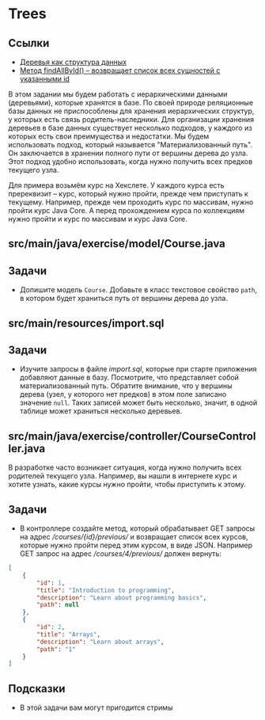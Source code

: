 # Trees

## Ссылки

* [Деревья как структура данных](https://ru.wikipedia.org/wiki/Дерево_(структура_данных))
* [Метод findAllById() – возвращает список всех сущностей с указанными id](https://docs.spring.io/spring-data/commons/docs/current/api/org/springframework/data/repository/CrudRepository.html#findAllById-java.lang.Iterable-)

В этом задании мы будем работать с иерархическими данными (деревьями), которые хранятся в базе. По своей природе реляционные базы данных не приспособлены для хранения иерархических структур, у которых есть связь родитель-наследники. Для организации хранения деревьев в базе данных существует несколько подходов, у каждого из которых есть свои преимущества и недостатки. Мы будем использовать подход, который называется "Материализованный путь". Он заключается в хранении полного пути от вершины дерева до узла. Этот подход удобно использовать, когда нужно получить всех предков текущего узла.

Для примера возьмём курс на Хекслете. У каждого курса есть пререквизит – курс, который нужно пройти, прежде чем приступать к текущему. Например, прежде чем проходить курс по массивам, нужно пройти курс Java Core. А перед прохождением курса по коллекциям нужно пройти и курс по массивам и курс Java Core.

## src/main/java/exercise/model/Course.java

## Задачи

* Допишите модель `Course`. Добавьте в класс текстовое свойство `path`, в котором будет храниться путь от вершины дерева до узла.

## src/main/resources/import.sql

## Задачи

* Изучите запросы в файле *import.sql*, которые при старте приложения добавляют данные в базу. Посмотрите, что представляет собой материализованный путь. Обратите внимание, что у вершины дерева (узел, у которого нет предков) в этом поле записано значение `null`. Таких записей может быть несколько, значит, в одной таблице может храниться несколько деревьев.

## src/main/java/exercise/controller/CourseController.java

В разработке часто возникает ситуация, когда нужно получить всех родителей текущего узла. Например, вы нашли в интернете курс и хотите узнать, какие курсы нужно пройти, чтобы приступить к этому.

## Задачи

* В контроллере создайте метод, который обрабатывает GET запросы на адрес */courses/{id}/previous/* и возвращает список всех курсов, которые нужно пройти перед этим курсом, в виде JSON. Например GET запрос на адрес */courses/4/previous/* должен вернуть:

```json
[
    {
        "id": 1,
        "title": "Introduction to programming",
        "description": "Learn about programming basics",
        "path": null
    },
    {
        "id": 2,
        "title": "Arrays",
        "description": "Learn about arrays",
        "path": "1"
    }
]
```

## Подсказки

* В этой задачи вам могут пригодится стримы
